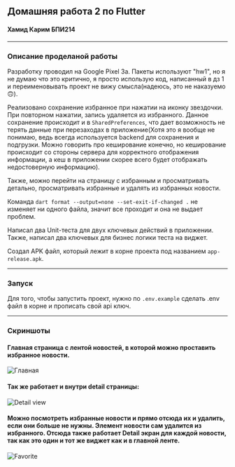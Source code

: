 ## Домашняя работа 2 по Flutter
#### Хамид Карим БПИ214

---
### Описание проделаной работы
Разработку проводил на Google Pixel 3a. Пакеты используют "hw1", но я не думаю что это критично, я просто использую код, написанный в дз 1 и переименовывать проект не вижу смысла(надеюсь, это не наказуемо🙃).

Реализовано сохранение  избранное при нажатии на иконку звездочки. При повторном нажатии, запись удаляется из избранного. Данное сохранение происходит и в `SharedPreferences`, что дает возможность не терять данные при перезаходах в приложение(Хотя это я вообще не понимаю, ведь всегда используется backend для сохранения и подгрузки. Можно говорить про кеширование конечно, но кеширование происходит со стороны сервера для корректного отображения информации, а кеш в приложении скорее всего будет отображать недостоверную информацию).

Также, можно перейти на страницу с избранным и просматривать детально, просматривать избранные и удалять из избранных новости.

Команда `dart format --output=none --set-exit-if-changed .` не изменяет ни одного файла, значит все проходит и она не выдает проблем.

Написал два Unit-теста для двух ключевых действий в приложении. Также, написал два ключевых для бизнес логики теста на виджет.

Создал APK файл, который лежит в корне проекта под названием `app-release.apk`.

---
### Запуск
Для того, чтобы запустить проект, нужно по `.env.example` сделать .env файл в корне и прописать свой api ключ.

--- 
### Скриншоты
#### Главная страница с лентой новостей, в которой можно проставить избранное новости.

![Главная](image.png)

#### Так же работает и внутри detail страницы:
![Detail view](image-1.png)

#### Можно посмотреть избранные новости и прямо отсюда их и удалить, если они больше не нужны. Элемент новости сам удалится из избранного. Отсюда также работает Detail экран для каждой новости, так как это один и тот же виджет как и в главной ленте.
![Favorite](image-2.png)